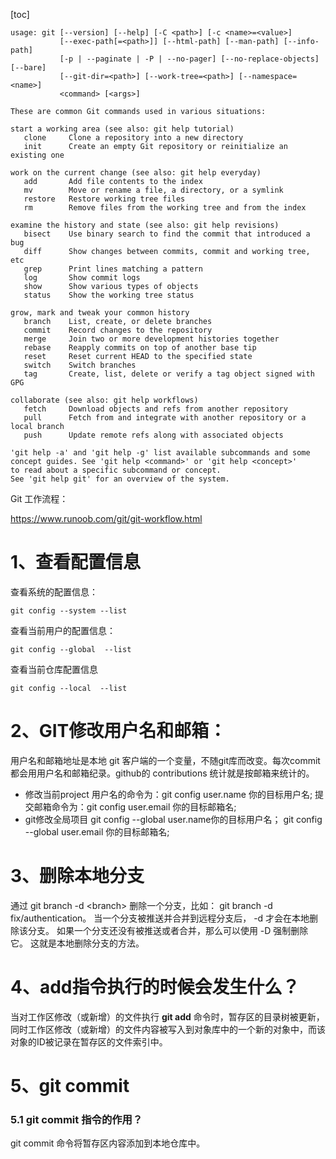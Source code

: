 [toc]

```
usage: git [--version] [--help] [-C <path>] [-c <name>=<value>]
           [--exec-path[=<path>]] [--html-path] [--man-path] [--info-path]
           [-p | --paginate | -P | --no-pager] [--no-replace-objects] [--bare]
           [--git-dir=<path>] [--work-tree=<path>] [--namespace=<name>]
           <command> [<args>]

These are common Git commands used in various situations:

start a working area (see also: git help tutorial)
   clone     Clone a repository into a new directory
   init      Create an empty Git repository or reinitialize an existing one

work on the current change (see also: git help everyday)
   add       Add file contents to the index
   mv        Move or rename a file, a directory, or a symlink
   restore   Restore working tree files
   rm        Remove files from the working tree and from the index

examine the history and state (see also: git help revisions)
   bisect    Use binary search to find the commit that introduced a bug
   diff      Show changes between commits, commit and working tree, etc
   grep      Print lines matching a pattern
   log       Show commit logs
   show      Show various types of objects
   status    Show the working tree status

grow, mark and tweak your common history
   branch    List, create, or delete branches
   commit    Record changes to the repository
   merge     Join two or more development histories together
   rebase    Reapply commits on top of another base tip
   reset     Reset current HEAD to the specified state
   switch    Switch branches
   tag       Create, list, delete or verify a tag object signed with GPG

collaborate (see also: git help workflows)
   fetch     Download objects and refs from another repository
   pull      Fetch from and integrate with another repository or a local branch
   push      Update remote refs along with associated objects

'git help -a' and 'git help -g' list available subcommands and some
concept guides. See 'git help <command>' or 'git help <concept>'
to read about a specific subcommand or concept.
See 'git help git' for an overview of the system.
```



Git 工作流程：

https://www.runoob.com/git/git-workflow.html



# 1、查看配置信息

查看系统的配置信息：

```
git config --system --list
```

查看当前用户的配置信息：

```
git config --global  --list
```

查看当前仓库配置信息

```
git config --local  --list
```



# 2、GIT修改用户名和邮箱：

用户名和邮箱地址是本地 git 客户端的一个变量，不随git库而改变。每次commit都会用用户名和邮箱纪录。github的 contributions 统计就是按邮箱来统计的。



- 修改当前project
  用户名的命令为：git config user.name 你的目标用户名;
  提交邮箱命令为：git config user.email 你的目标邮箱名;
- git修改全局项目
  git config --global user.name你的目标用户名；
  git config --global user.email 你的目标邮箱名;



# 3、删除本地分支

通过 git branch -d \<branch> 删除一个分支，比如： git branch -d fix/authentication。 当一个分支被推送并合并到远程分支后， -d 才会在本地删除该分支。 如果一个分支还没有被推送或者合并，那么可以使用 -D 强制删除它。 这就是本地删除分支的方法。



# 4、add指令执行的时候会发生什么？

当对工作区修改（或新增）的文件执行 **git add** 命令时，暂存区的目录树被更新，同时工作区修改（或新增）的文件内容被写入到对象库中的一个新的对象中，而该对象的ID被记录在暂存区的文件索引中。



# 5、git commit

### 5.1 git commit 指令的作用？

git commit 命令将暂存区内容添加到本地仓库中。



